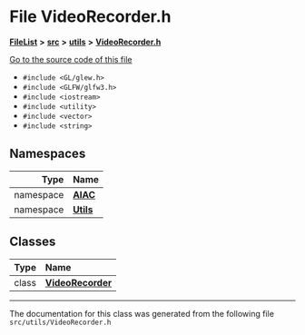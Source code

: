 

# File VideoRecorder.h



[**FileList**](files.md) **>** [**src**](dir_68267d1309a1af8e8297ef4c3efbcdba.md) **>** [**utils**](dir_313caf1132e152dd9b58bea13a4052ca.md) **>** [**VideoRecorder.h**](VideoRecorder_8h.md)

[Go to the source code of this file](VideoRecorder_8h_source.md)



* `#include <GL/glew.h>`
* `#include <GLFW/glfw3.h>`
* `#include <iostream>`
* `#include <utility>`
* `#include <vector>`
* `#include <string>`













## Namespaces

| Type | Name |
| ---: | :--- |
| namespace | [**AIAC**](namespaceAIAC.md) <br> |
| namespace | [**Utils**](namespaceAIAC_1_1Utils.md) <br> |


## Classes

| Type | Name |
| ---: | :--- |
| class | [**VideoRecorder**](classAIAC_1_1Utils_1_1VideoRecorder.md) <br> |



















































------------------------------
The documentation for this class was generated from the following file `src/utils/VideoRecorder.h`

